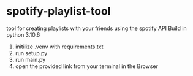 # spotify-playlist-tool
tool for creating playlists with your friends using the spotify API
Build in python 3.10.6
1. initilize .venv with requirements.txt
2. run setup.py
3. run main.py
4. open the provided link from your terminal in the Browser